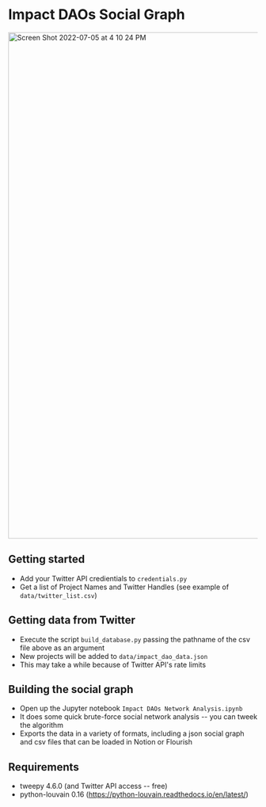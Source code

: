 # Impact DAOs Social Graph

<img width="1023" alt="Screen Shot 2022-07-05 at 4 10 24 PM" src="https://user-images.githubusercontent.com/42869436/177408050-8211ddb6-c2e8-45eb-b0fa-ad203dce927c.png">


## Getting started
- Add your Twitter API credientials to `credentials.py`
- Get a list of Project Names and Twitter Handles (see example of `data/twitter_list.csv`)

## Getting data from Twitter
- Execute the script `build_database.py` passing the pathname of the csv file above as an argument
- New projects will be added to `data/impact_dao_data.json` 
- This may take a while because of Twitter API's rate limits

## Building the social graph 
- Open up the Jupyter notebook `Impact DAOs Network Analysis.ipynb`
- It does some quick brute-force social network analysis -- you can tweek the algorithm
- Exports the data in a variety of formats, including a json social graph and csv files that can be loaded in Notion or Flourish

## Requirements

- tweepy 4.6.0 (and Twitter API access -- free)
- python-louvain 0.16 (https://python-louvain.readthedocs.io/en/latest/)


